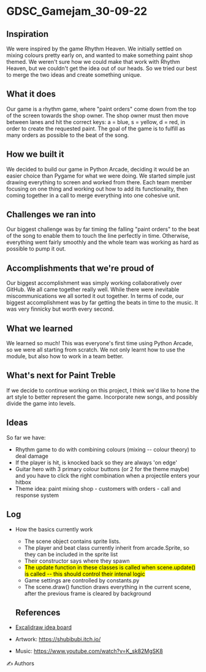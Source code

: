 # GDSC_Gamejam_30-09-22

## Inspiration
We were inspired by the game Rhythm Heaven. We initially settled on mixing colours pretty early on, and wanted to make something paint shop themed. We weren't sure how we could make that work with Rhythm Heaven, but we couldn't get the idea out of our heads. So we tried our best to merge the two ideas and create something unique.

## What it does
Our game is a rhythm game, where "paint orders" come down from the top of the screen towards the shop owner. The shop owner must then move between lanes and hit the correct keys: a = blue, s = yellow, d = red, in order to create the requested paint. The goal of the game is to fulfill as many orders as possible to the beat of the song.

## How we built it
We decided to build our game in Python Arcade, deciding it would be an easier choice than Pygame for what we were doing. We started simple just drawing everything to screen and worked from there. Each team member focusing on one thing and working out how to add its functionality, then coming together in a call to merge everything into one cohesive unit.
## Challenges we ran into
Our biggest challenge was by far timing the falling "paint orders" to the beat of the song to enable them to touch the line perfectly in time. Otherwise, everything went fairly smoothly and the whole team was working as hard as possible to pump it out.

## Accomplishments that we're proud of
Our biggest accomplishment was simply working collaboratively over GitHub. We all came together really well. While there were inevitable miscommunications we all sorted it out together. In terms of code, our biggest accomplishment was by far getting the beats in time to the music. It was very finnicky but worth every second.

## What we learned
We learned so much! This was everyone's first time using Python Arcade, so we were all starting from scratch. We not only learnt how to use the module, but also how to work in a team better. 

## What's next for Paint Treble
If we decide to continue working on this project, I think we'd like to hone the art style to better represent the game. Incorporate new songs, and possibly divide the game into levels.


## Ideas

So far we have:

- Rhythm game to do with combining colours (mixing -- colour theory) to deal damage
- If the player is hit, is knocked back so they are always 'on edge'
- Guitar hero with 3 primary colour buttons (or 2 for the theme maybe) and you have to click the right combination when a projectile enters your hitbox
- Theme idea: paint mixing shop - customers with orders - call and response system

## Log

- How the basics currently work
  - The scene object contains sprite lists.
  - The player and beat class currently inherit from arcade.Sprite, so they can be included in the sprite list
  - Their constructor says where they spawn
  - <mark>The update function in these classes is called when scene.update() is called -- this should control their intenal logic</mark>
  - Game settings are controlled by constants.py
  - The scene.draw() function draws everything in the current scene, after the previous frame is cleared by background
  
  ## References 
- [Excalidraw idea board](https://excalidraw.com/#room=b1b331cdc14bf105071c,3ENxMURdof3BfPm86YKy8Q)
- Artwork: https://shubibubi.itch.io/
- Music: https://www.youtube.com/watch?v=K_sk82MgSK8 
 
 ✍️ Authors

